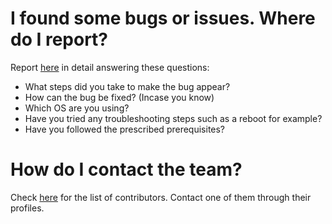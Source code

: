 # I found some bugs or issues. Where do I report?

Report [here](https://github.com/aravindvnair99/Hall-Management-System/issues/new) in detail answering these questions:

* What steps did you take to make the bug appear?
* How can the bug be fixed? (Incase you know)
* Which OS are you using?
* Have you tried any troubleshooting steps such as a reboot for example?
* Have you followed the prescribed prerequisites?

# How do I contact the team?

Check [here](https://github.com/aravindvnair99/Hall-Management-System/graphs/contributors) for the list of contributors. Contact one of them through their profiles.